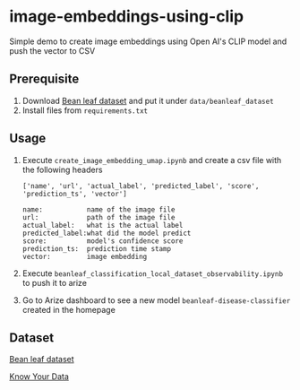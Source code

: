 # image-embeddings-using-clip
Simple demo to create image embeddings using Open AI's CLIP model and push the vector to CSV 


## Prerequisite
1. Download [Bean leaf dataset](https://www.kaggle.com/datasets/prakharrastogi534/bean-leaf-dataset) and put it under `data/beanleaf_dataset`
2. Install files from `requirements.txt`

## Usage
1. Execute `create_image_embedding_umap.ipynb` and create a csv file with the following headers
    ```
    ['name', 'url', 'actual_label', 'predicted_label', 'score', 'prediction_ts', 'vector']
    ```

    ```
    name:           name of the image file
    url:            path of the image file
    actual_label:   what is the actual label
    predicted_label:what did the model predict
    score:          model's confidence score
    prediction_ts:  prediction time stamp
    vector:         image embedding
    ```

2. Execute `beanleaf_classification_local_dataset_observability.ipynb` to push it to arize

3. Go to Arize dashboard to see a new model `beanleaf-disease-classifier` created in the homepage

## Dataset
[Bean leaf dataset](https://www.kaggle.com/datasets/prakharrastogi534/bean-leaf-dataset)

[Know Your Data](https://knowyourdata-tfds.withgoogle.com/#tab=STATS&dataset=beans)